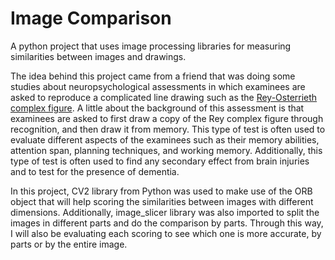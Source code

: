 # Image Comparison
A python project that uses image processing libraries for measuring similarities between images and drawings.

The idea behind this project came from a friend that was doing some studies about neuropsychological assessments in which examinees are asked to reproduce a complicated line drawing such as the [Rey-Osterrieth complex figure](https://www.researchgate.net/profile/Stephen-Smith-112/publication/221594112/figure/fig2/AS:667654494879758@1536192644901/The-Rey-Osterrieth-Complex-Figure-Typically-20cm-in-length.png). A little about the background of this assessment is that examinees are asked to first draw a copy of the Rey complex figure through recognition, and then draw it from memory. This type of test is often used to evaluate different aspects of the examinees such as their memory abilities, attention span, planning techniques, and working memory. Additionally, this type of test is often used to find any secondary effect from brain injuries and to test for the presence of dementia.

In this project, CV2 library from Python was used to make use of the ORB object that will help scoring the similarities between images with different dimensions.
Additionally, image_slicer library was also imported to split the images in different parts and do the comparison by parts. Through this way, I will also be evaluating each 
scoring to see which one is more accurate, by parts or by the entire image. 
